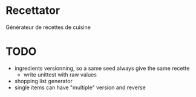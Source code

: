 # Recettator

Générateur de recettes de cuisine

# TODO

- ingredients versionning, so a same seed always give the same recette
  - write unittest with raw values
- shopping list generator
- single items can have "multiple" version and reverse

